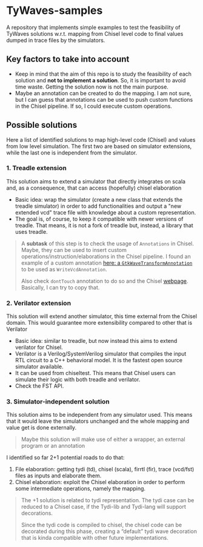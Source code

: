 # TyWaves-samples
A repository that implements simple examples to test the feasibility of TyWaves solutions w.r.t. mapping from Chisel level code to final values dumped in trace files by the simulators.


## Key factors to take into account
- Keep in mind that the aim of this repo is to study the feasibility of each solution and **not to implement a solution**. So, it is important to avoid time waste. Getting the solution now is not the main purpose. 
- Maybe an annotation can be created to do the mapping. I am not sure, but I can guess that annotations can be used to push custom functions in the Chisel pipeline. If so, I could execute custom operations.

## Possible solutions
Here a list of identified solutions to map high-level code (Chisel) and values from low level simulation. The first two are based on simulator extensions, while the last one is independent from the simulator.

### 1. Treadle extension
This solution aims to extend a simulator that directly integrates on scala and, as a consequence, that can access (hopefully) chisel elaboration  
- Basic idea: wrap the simulator (create a new class that extends the treadle simulator) in order to add functionalities and output a "new extended vcd" trace file with knowledge about a custom representation.
- The goal is, of course, to keep it compatible with newer versions of treadle. That means, it is not a fork of treadle but, instead, a library that uses treadle.

> A **subtask** of this step is to check the usage of `Annotations` in Chisel. Maybe, they can be used to insert custom operations/instruction/elaborations in the Chisel pipeline. I found an example of a custom annotation [here: a `GtkWaveTransformAnnotation`](https://gist.github.com/kammoh/b3c85db9f2646a664f8dc84825f1bd1d) to be used as `WriteVcdAnnotation`.
>
> Also check `dontTouch` annotation to do so and the Chisel [webpage](https://www.chisel-lang.org/docs/explanations/annotations). Basically, I can try to copy that.

### 2. Verilator extension
This solution will extend another simulator, this time external from the Chisel domain. This would guarantee more extensibility compared to other that is Verilator
- Basic idea: similar to treadle, but now instead this aims to extend verilator for Chisel.
- Verilator is a Verilog/SystemVerilog simulator that compiles the input RTL circuit to a C++ behavioral model. It is the fastest open source simulator available.
- It can be used from chiseltest. This means that Chisel users can simulate their logic with both treadle and verilator.
- Check the FST API.

### 3. Simulator-independent solution
This solution aims to be independent from any simulator used. This means that it would leave the simulators unchanged and the whole mapping and value get is done externally.

> Maybe this solution will make use of either a wrapper, an external program or an annotation

I identified so far 2+1 potential roads to do that:
1. File elaboration: getting tydi (td), chisel (scala), firrtl (fir), trace (vcd/fst) files as inputs and elaborate them.
2. Chisel elaboration: exploit the Chisel elaboration in order to perform some intermediate operations, namely the mapping.

> The +1 solution is related to tydi representation. The tydi case can be reduced to a Chisel case, if the Tydi-lib and Tydi-lang will support decorations.
> 
> Since the tydi code is compiled to chisel, the chisel code can be decorated during this phase, creating a “default” tydi wave decoration that is kinda compatible with other future implementations.
